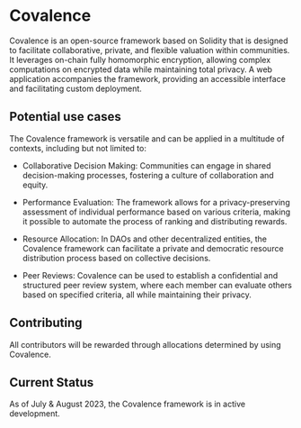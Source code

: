 # Covalence

Covalence is an open-source framework based on Solidity that is designed to facilitate collaborative, private, and flexible valuation within communities. It leverages on-chain fully homomorphic encryption, allowing complex computations on encrypted data while maintaining total privacy. A web application accompanies the framework, providing an accessible interface and facilitating custom deployment.

## Potential use cases

The Covalence framework is versatile and can be applied in a multitude of contexts, including but not limited to:

- Collaborative Decision Making: Communities can engage in shared decision-making processes, fostering a culture of collaboration and equity.

- Performance Evaluation: The framework allows for a privacy-preserving assessment of individual performance based on various criteria, making it possible to automate the process of ranking and distributing rewards.

- Resource Allocation: In DAOs and other decentralized entities, the Covalence framework can facilitate a private and democratic resource distribution process based on collective decisions.

- Peer Reviews: Covalence can be used to establish a confidential and structured peer review system, where each member can evaluate others based on specified criteria, all while maintaining their privacy.

## Contributing

All contributors will be rewarded through allocations determined by using Covalence.

## Current Status

As of July & August 2023, the Covalence framework is in active development.
